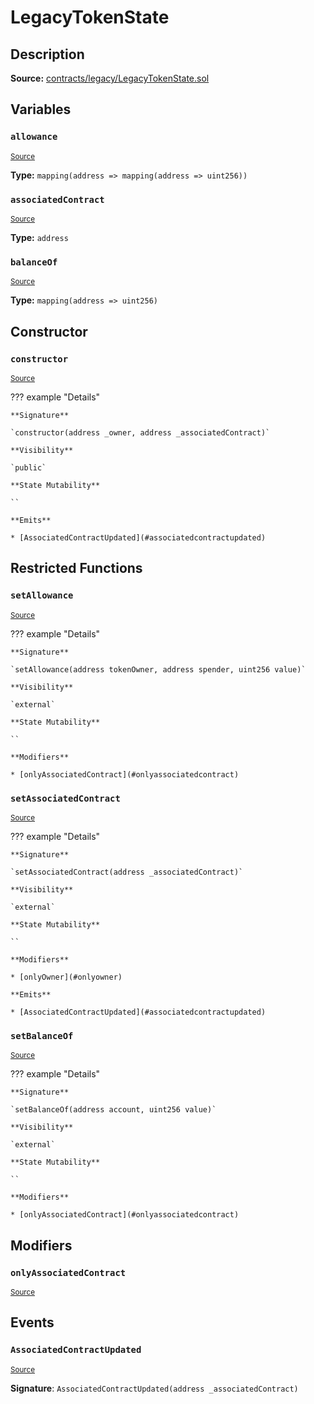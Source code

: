 # LegacyTokenState

## Description

**Source:** [contracts/legacy/LegacyTokenState.sol](https://github.com/Synthetixio/synthetix/tree/v2.84.3-alpha/contracts/legacy/LegacyTokenState.sol)

## Variables

### `allowance`

<sub>[Source](https://github.com/Synthetixio/synthetix/tree/v2.84.3-alpha/contracts/legacy/LegacyTokenState.sol#L12)</sub>

**Type:** `mapping(address => mapping(address => uint256))`

### `associatedContract`

<sub>[Source](https://github.com/Synthetixio/synthetix/tree/v2.84.3-alpha/contracts/legacy/LegacyTokenState.sol#L8)</sub>

**Type:** `address`

### `balanceOf`

<sub>[Source](https://github.com/Synthetixio/synthetix/tree/v2.84.3-alpha/contracts/legacy/LegacyTokenState.sol#L11)</sub>

**Type:** `mapping(address => uint256)`

## Constructor

### `constructor`

<sub>[Source](https://github.com/Synthetixio/synthetix/tree/v2.84.3-alpha/contracts/legacy/LegacyTokenState.sol#L14)</sub>

??? example "Details"

    **Signature**

    `constructor(address _owner, address _associatedContract)`

    **Visibility**

    `public`

    **State Mutability**

    ``

    **Emits**

    * [AssociatedContractUpdated](#associatedcontractupdated)

## Restricted Functions

### `setAllowance`

<sub>[Source](https://github.com/Synthetixio/synthetix/tree/v2.84.3-alpha/contracts/legacy/LegacyTokenState.sol#L27)</sub>

??? example "Details"

    **Signature**

    `setAllowance(address tokenOwner, address spender, uint256 value)`

    **Visibility**

    `external`

    **State Mutability**

    ``

    **Modifiers**

    * [onlyAssociatedContract](#onlyassociatedcontract)

### `setAssociatedContract`

<sub>[Source](https://github.com/Synthetixio/synthetix/tree/v2.84.3-alpha/contracts/legacy/LegacyTokenState.sol#L22)</sub>

??? example "Details"

    **Signature**

    `setAssociatedContract(address _associatedContract)`

    **Visibility**

    `external`

    **State Mutability**

    ``

    **Modifiers**

    * [onlyOwner](#onlyowner)

    **Emits**

    * [AssociatedContractUpdated](#associatedcontractupdated)

### `setBalanceOf`

<sub>[Source](https://github.com/Synthetixio/synthetix/tree/v2.84.3-alpha/contracts/legacy/LegacyTokenState.sol#L35)</sub>

??? example "Details"

    **Signature**

    `setBalanceOf(address account, uint256 value)`

    **Visibility**

    `external`

    **State Mutability**

    ``

    **Modifiers**

    * [onlyAssociatedContract](#onlyassociatedcontract)

## Modifiers

### `onlyAssociatedContract`

<sub>[Source](https://github.com/Synthetixio/synthetix/tree/v2.84.3-alpha/contracts/legacy/LegacyTokenState.sol#L41)</sub>

## Events

### `AssociatedContractUpdated`

<sub>[Source](https://github.com/Synthetixio/synthetix/tree/v2.84.3-alpha/contracts/legacy/LegacyTokenState.sol#L48)</sub>

**Signature**: `AssociatedContractUpdated(address _associatedContract)`
